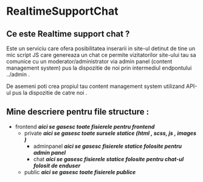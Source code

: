# RealtimeSupportChat

## Ce este Realtime support chat ?  
Este un serviciu care ofera posibilitatea inserarii in site-ul detinut de tine un mic script JS care genereaza un chat ce permite vizitatorilor site-ului tau sa comunice cu un moderator/administrator via admin panel (content management system) pus la dispozitie de noi prin intermediul endpontului ../admin .

De asemeni poti crea propiul tau content management system utilizand API-ul pus la dispozitie de catre noi . 


## Mine descriere pentru file structure : 
- frontend ***aici se gasesc toate fisierele pentru frontend***
  - private ***aici se gasesc toate sursele statice (html , scss, js , images )***
    - adminpanel ***aici se gasesc fisierele statice folosite pentru admin panel***
    - chat ***aici se gasesc fisierele statice folosite pentru chat-ul folosit de enduser***
  - public ***aici se gasesc toate fisierele publice***  
